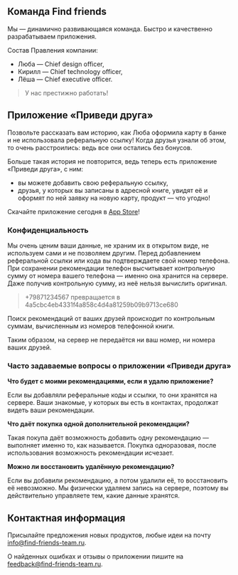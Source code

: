 ## Команда Find friends

Мы — динамично развивающаяся команда. Быстро и качественно разрабатываем приложения.

Состав Правления компании:
- Люба — Chief design officer,
- Кирилл — Chief technology officer,
- Лёша — Chief executive officer.

> У нас престижно работать!

## Приложение «Приведи друга»

Позвольте рассказать вам историю, как Люба оформила карту в банке и не использовала реферальную ссылку! Когда друзья узнали об этом, то очень расстроились: ведь все они остались без бонусов.

Больше такая история не повторится, ведь теперь есть приложение «Приведи друга», с ним:
- вы можете добавить свою реферальную ссылку,
- друзья, у которых вы записаны в адресной книге, увидят её и оформят по ней заявку на новую карту, продукт — что угодно!

Скачайте приложение сегодня в [App Store](https://apps.apple.com/us/app/приведи-друга/id1571750423)! 

### Конфиденциальность

Мы очень ценим ваши данные, не храним их в открытом виде, не используем сами и не позволяем другим.
Перед добавлением реферальной ссылки или кода вы подтверждаете свой номер телефона. 
При сохранении рекомендации телефон высчитывает контрольную сумму от номера вашего телефона — именно она хранится на сервере. Даже получив контрольную сумму, из неё нельзя вычислить оригинал.

> +79871234567 превращается в 4a5cbc4eb4331f4a858c4d4a81259b09b9713ce680

Поиск рекомендаций от ваших друзей происходит по контрольным суммам, вычисленным из номеров телефонной книги. 

Таким образом, на сервер не передаётся ни ваш номер, ни номера ваших друзей.

### Часто задаваемые вопросы о приложении «Приведи друга»

**Что будет с моими рекомендациями, если я удалю приложение?**

Если вы добавляли реферальные коды и ссылки, то они хранятся на сервере. Ваши знакомые, у которых вы есть в контактах, продолжат видеть ваши рекомендации.

**Что даёт покупка одной дополнительной рекомендации?**

Такая покупа даёт возможность добавить одну рекомендацию — выполняет именно то, как называется. Покупка одноразовая, после использования возможность рекомендации исчезает. 

**Можно ли восстановить удалённую рекомендацию?**

Если вы добавили рекомендацию, а потом удалили её, то восстановить её невозможно. Мы физически удаляем запись на сервере, поэтому вы действительно управляете тем, какие данные хранятся.


## Контактная информация

Присылайте предложения новых продуктов, любые идеи на почту info@find-friends-team.ru.

О найденных ошибках и отзывы о приложении пишите на feedback@find-friends-team.ru.

